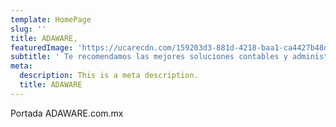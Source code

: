 ```yaml
---
template: HomePage
slug: ''
title: ADAWARE,
featuredImage: 'https://ucarecdn.com/159203d3-881d-4218-baa1-ca4427b48d0d/'
subtitle: ' Te recomendamos las mejores soluciones contables y administrativas.'
meta:
  description: This is a meta description.
  title: ADAWARE
---
```

Portada ADAWARE.com.mx